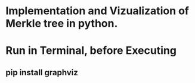 # Implementation and Vizualization of Merkle tree in python.
# Run in Terminal, before Executing 
## pip install graphviz
